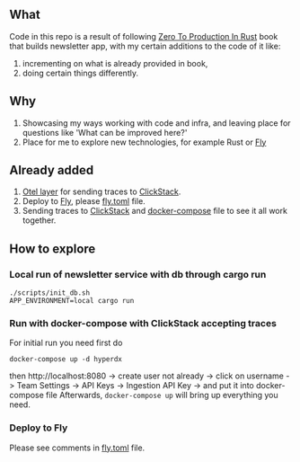 ## What
Code in this repo is a result of following [Zero To Production In Rust](https://github.com/LukeMathWalker/zero-to-production)
book that builds newsletter app, with my certain additions to the code of it like:
1) incrementing on what is already provided in book,
2) doing certain things differently.

## Why
1. Showcasing my ways working with code and infra, and leaving place for questions like 'What can be improved here?'
2. Place for me to explore new technologies, for example Rust or [Fly](https://fly.io)

## Already added
1. [Otel layer](src/telemetry.rs) for sending traces to [ClickStack](https://clickhouse.com/use-cases/observability).
2. Deploy to [Fly](https://fly.io), please [fly.toml](fly.toml) file.
3. Sending traces to [ClickStack](https://clickhouse.com/use-cases/observability) and [docker-compose](docker-compose.yml) 
file to see it all work together.

## How to explore

### Local run of newsletter service with db through cargo run
```shell
./scripts/init_db.sh
APP_ENVIRONMENT=local cargo run
```

### Run with docker-compose with ClickStack accepting traces
For initial run you need first do
```shell
docker-compose up -d hyperdx
```
then http://localhost:8080 -> create user not already -> click on username -> Team Settings -> API Keys ->
Ingestion API Key -> and put it into docker-compose file
Afterwards, `docker-compose up` will bring up everything you need.

### Deploy to Fly
Please see comments in [fly.toml](fly.toml) file.
